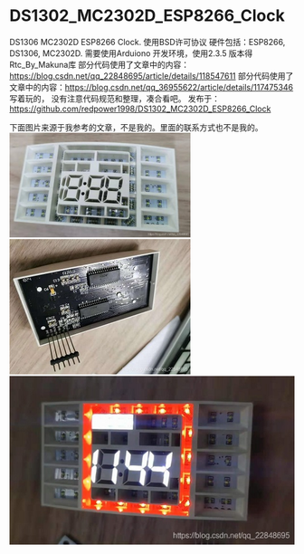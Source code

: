 # DS1302_MC2302D_ESP8266_Clock
DS1306 MC2302D ESP8266 Clock.
使用BSD许可协议
硬件包括：ESP8266, DS1306, MC2302D. 
需要使用Arduiono 开发环境，使用2.3.5 版本得Rtc_By_Makuna库
部分代码使用了文章中的内容：https://blog.csdn.net/qq_22848695/article/details/118547611
部分代码使用了文章中的内容：https://blog.csdn.net/qq_36955622/article/details/117475346
写着玩的， 没有注意代码规范和整理，凑合看吧。
发布于：https://github.com/redpower1998/DS1302_MC2302D_ESP8266_Clock

下面图片来源于我参考的文章，不是我的。里面的联系方式也不是我的。  
![使用的模块](1.jpg "使用的模块")
![使用的模块](2.jpg "使用的模块")
![使用的模块](3.jpg "使用的模块")

